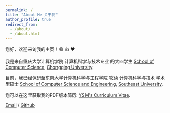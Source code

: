 ```yaml
---
permalink: /
title: "About Me 关于我"
author_profile: true
redirect_from: 
  - /about/
  - /about.html
---
```

您好，欢迎来访我的主页！:smile: :thumbsup: :heart:

我是来自重庆大学计算机学院 计算机科学与技术专业 的大四学生 [School of Computer Science](http://www.cs.cqu.edu.cn/), [Chongqing University](https://www.cqu.edu.cn/). 

目前，我已经保研至东南大学计算机科学与工程学院 攻读 计算机科学与技术 学术型硕士 [School of Computer Science and Engineering](https://cse.seu.edu.cn/), [Southeast University](https://www.seu.edu.cn/).

您可以在这里获取我的PDF版本简历: [YSM's Curriculum Vitae](../assets/杨松鸣个人简历.pdf).

[Email](18971153170@163.com) / [Github](https://github.com/yangsongming) 
